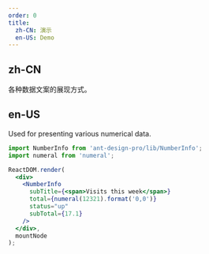 ```yaml
---
order: 0
title:
  zh-CN: 演示
  en-US: Demo
---
```


## zh-CN

各种数据文案的展现方式。

## en-US

Used for presenting various numerical data.

```jsx
import NumberInfo from 'ant-design-pro/lib/NumberInfo';
import numeral from 'numeral';

ReactDOM.render(
  <div>
    <NumberInfo
      subTitle={<span>Visits this week</span>}
      total={numeral(12321).format('0,0')}
      status="up"
      subTotal={17.1}
    />
  </div>,
  mountNode
);
```
